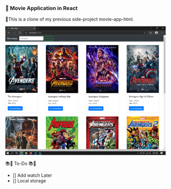 ### 🚀 Movie Application in React   
🐍This is a clone of my previous side-project movie-app-html.  

![Screenshot-Failed](https://github.com/Tibinsunny/movie-app-react/blob/master/screenshot/screen.PNG)  

📚🍄 To-Do 📚🍄    
- [] Add watch Later    
- [] Local storage  

